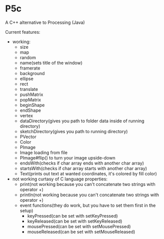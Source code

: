 # P5c
A C++ alternative to Processing (Java)

Current features:
  * working:
    * size
    * map
    * random
    * name(sets title of the window)
    * framerate
    * background
    * ellipse
    * rect
    * translate
    * pushMatrix
    * popMatrix
    * beginShape
    * endShape
    * vertex
    * dataDirectory(gives you path to folder data inside of running directory)
    * sketchDirectory(gives you path to running directory)
    * PVector
    * Color
    * PImage
    * Image loading from file
    * PImage#flip() to turn your image upside-down
    * endsWith(checks if char array ends with another char array)
    * startsWith(checks if char array starts with another char array)
    * Text(prints out text at wanted coordinates, it's colored by fill color)
  * not working curtasy of C language properties:
    * print(not working because you can't concatenate two strings with operator +)
    * println(not working because you can't concatenate two strings with operator +)
    * event functions(they do work, but you have to set them first in the setup)
      * keyPressed(can be set with setKeyPressed)
      * keyReleased(can be set with setKeyReleased)
      * mousePressed(can be set with setMousePressed)
      * mouseReleased(can be set with setMouseReleased)
      
      
